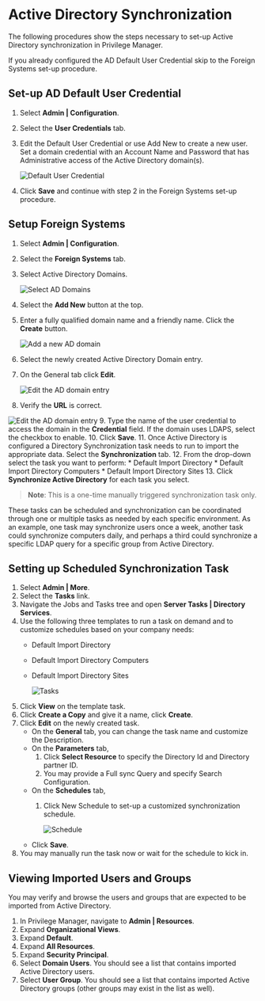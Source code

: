 [title]: # (Active Directory Synchronization)
[tags]: # (setup)
[priority]: # (3005)
# Active Directory Synchronization

The following procedures show the steps necessary to set-up Active Directory synchronization in Privilege Manager.

If you already configured the AD Default User Credential skip to the Foreign Systems set-up procedure.

## Set-up AD Default User Credential

1. Select **Admin | Configuration**.
1. Select the **User Credentials** tab.
1. Edit the Default User Credential or use Add New to create a new user. Set a domain credential with an Account Name and Password that has Administrative access of the Active Directory domain(s).

   ![Default User Credential](images/ad_sync/default-user.png)
1. Click **Save** and continue with step 2 in the Foreign Systems set-up procedure.

## Setup Foreign Systems

1. Select **Admin | Configuration**.
2. Select the **Foreign Systems** tab.
3. Select Active Directory Domains.

   ![Select AD Domains](images/ad_sync/fs-ad-domain.png)
4. Select the **Add New** button at the top.
5. Enter a fully qualified domain name and a friendly name. Click the **Create** button.

   ![Add a new AD domain](images/ad_sync/fs-ad-domain-add.png)
6. Select the newly created Active Directory Domain entry.
7. On the General tab click **Edit**.

   ![Edit the AD domain entry](images/ad_sync/fs-ad-domain-edit.png)
8. Verify the **URL** is correct.

  ![Edit the AD domain entry](images/ad_sync/fs-ad-domain-editing.png)
9. Type the name of the user credential to access the domain in the **Credential** field. If the domain uses LDAPS, select the checkbox to enable.
10. Click **Save**.
11. Once Active Directory is configured a Directory Synchronization task needs to run to import the appropriate data. Select the **Synchronization** tab.
12. From the drop-down select the task you want to perform:
    * Default Import Directory
    * Default Import Directory Computers
    * Default Import Directory Sites
13. Click **Synchronize Active Directory** for each task you select.

>**Note**:
>This is a one-time manually triggered synchronization task only.

These tasks can be scheduled and synchronization can be coordinated through one or multiple tasks as needed by each specific environment. As an example, one task may synchronize users once a week, another task could synchronize computers daily, and perhaps a third could synchronize a specific LDAP query for a specific group from Active Directory.

## Setting up Scheduled Synchronization Task

1. Select **Admin | More**.
1. Select the **Tasks** link.
1. Navigate the Jobs and Tasks tree and open **Server Tasks | Directory Services**.
1. Use the following three templates to run a task on demand and to customize schedules based on your company needs:
   * Default Import Directory
   * Default Import Directory Computers
   * Default Import Directory Sites

     ![Tasks](images/ad_sync/server-ds.png)
1. Click **View** on the template task.
1. Click **Create a Copy** and give it a name, click **Create**.
1. Click **Edit** on the newly created task.
   * On the **General** tab, you can change the task name and customize the Description.
   * On the **Parameters** tab,
     1. Click **Select Resource** to specify the Directory Id and Directory partner ID.
     1. You may provide a Full sync Query and specify Search Configuration.
   * On the **Schedules** tab,
     1. Click New Schedule to set-up a customized synchronization schedule.

        ![Schedule](images/ad_sync/def-imp-directory-schedules-new.png)
   * Click **Save**.
1. You may manually run the task now or wait for the schedule to kick in.

## Viewing Imported Users and Groups

You may verify and browse the users and groups that are expected to be imported from Active Directory.

1. In Privilege Manager, navigate to **Admin | Resources**.
2. Expand **Organizational Views**.
3. Expand **Default**.
4. Expand **All Resources**.
5. Expand **Security Principal**.
6. Select **Domain Users**. You should see a list that contains imported Active Directory users.
7. Select **User Group**. You should see a list that contains imported Active Directory groups (other groups may exist in the list as well).
